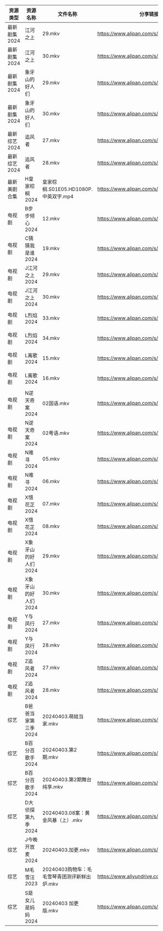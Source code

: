 | 资源类型     | 资源名称         | 文件名称                         | 分享链接                                      | 更新时间                |
| -------- | ------------ | ---------------------------- | ----------------------------------------- | ------------------- |
| 最新剧集2024 | 江河之上         | 29.mkv                       | https://www.alipan.com/s/ePFwZQYKYpS      | 2024-04-03 14:07:36 |
| 最新剧集2024 | 江河之上         | 30.mkv                       | https://www.alipan.com/s/ePFwZQYKYpS      | 2024-04-03 14:07:36 |
| 最新剧集2024 | 象牙山的好人们      | 29.mkv                       | https://www.alipan.com/s/rUn9XHEFF7a      | 2024-04-03 14:07:42 |
| 最新剧集2024 | 象牙山的好人们      | 30.mkv                       | https://www.alipan.com/s/rUn9XHEFF7a      | 2024-04-03 14:07:41 |
| 最新综艺2024 | 追风者          | 27.mkv                       | https://www.alipan.com/s/feF1C7yCtvC      | 2024-04-03 14:07:44 |
| 最新综艺2024 | 追风者          | 28.mkv                       | https://www.alipan.com/s/feF1C7yCtvC      | 2024-04-03 14:07:44 |
| 最新美剧合集   | H皇家棕榈2024    | 皇家棕榈.S01E05.HD1080P.中英双字.mp4 | https://www.alipan.com/s/MahviajN4kA      | 2024-04-03 14:05:18 |
| 电视剧      | B步步倾心2024    | 12.mkv                       | https://www.alipan.com/s/PQr6VqXP1pv      | 2024-04-03 14:05:06 |
| 电视剧      | C猜猜我是谁2024   | 19.mkv                       | https://www.alipan.com/s/WJkJ2yyqWfq      | 2024-04-03 14:05:09 |
| 电视剧      | J江河之上2024    | 29.mkv                       | https://www.alipan.com/s/2YtTB9KoNWf      | 2024-04-03 08:14:20 |
| 电视剧      | J江河之上2024    | 30.mkv                       | https://www.alipan.com/s/2YtTB9KoNWf      | 2024-04-03 08:14:20 |
| 电视剧      | L烈焰2024      | 33.mkv                       | https://www.alipan.com/s/rBU27XRnZH1      | 2024-04-03 08:14:23 |
| 电视剧      | L烈焰2024      | 34.mkv                       | https://www.alipan.com/s/rBU27XRnZH1      | 2024-04-03 08:14:22 |
| 电视剧      | L离歌2024      | 15.mkv                       | https://www.alipan.com/s/Xsv9y886bC2      | 2024-04-03 14:05:33 |
| 电视剧      | L离歌2024      | 16.mkv                       | https://www.alipan.com/s/Xsv9y886bC2      | 2024-04-03 14:05:33 |
| 电视剧      | N逆天奇案2024    | 02国语.mkv                     | https://www.alipan.com/s/mJMFp4HEXy4      | 2024-04-03 08:14:28 |
| 电视剧      | N逆天奇案2024    | 02粤语.mkv                     | https://www.alipan.com/s/mJMFp4HEXy4      | 2024-04-03 08:14:28 |
| 电视剧      | N难寻2024      | 05.mkv                       | https://www.alipan.com/s/LpkZvEaQ2AH      | 2024-04-03 14:05:41 |
| 电视剧      | N难寻2024      | 06.mkv                       | https://www.alipan.com/s/LpkZvEaQ2AH      | 2024-04-03 14:05:41 |
| 电视剧      | X惜花芷2024     | 07.mkv                       | https://www.alipan.com/s/G9PBdXo6euo      | 2024-04-03 14:05:52 |
| 电视剧      | X惜花芷2024     | 08.mkv                       | https://www.alipan.com/s/G9PBdXo6euo      | 2024-04-03 14:05:52 |
| 电视剧      | X象牙山的好人们2024 | 29.mkv                       | https://www.alipan.com/s/fc7KZReiCHC      | 2024-04-03 14:05:55 |
| 电视剧      | X象牙山的好人们2024 | 30.mkv                       | https://www.alipan.com/s/fc7KZReiCHC      | 2024-04-03 14:05:55 |
| 电视剧      | Y与凤行2024     | 27.mkv                       | https://www.alipan.com/s/zfjPRF27XXh      | 2024-04-03 08:14:49 |
| 电视剧      | Y与凤行2024     | 28.mkv                       | https://www.alipan.com/s/zfjPRF27XXh      | 2024-04-03 08:14:49 |
| 电视剧      | Z追风者2024     | 27.mkv                       | https://www.alipan.com/s/5WiMcYBHLCM      | 2024-04-03 08:14:56 |
| 电视剧      | Z追风者2024     | 28.mkv                       | https://www.alipan.com/s/5WiMcYBHLCM      | 2024-04-03 08:14:56 |
| 综艺       | B爸爸当家第三季2024 | 20240403.萌娃当家.mkv            | https://www.alipan.com/s/CZcWZGAe35k      | 2024-04-03 14:06:31 |
| 综艺       | B百分百歌手2024   | 20240403.第2期.mkv             | https://www.alipan.com/s/Mx8hzxySwye      | 2024-04-03 14:06:36 |
| 综艺       | B百分百歌手2024   | 20240403.第2期舞台纯享.mkv         | https://www.alipan.com/s/Mx8hzxySwye      | 2024-04-03 14:06:36 |
| 综艺       | D大侦探第九季2024  | 20240403.08案：黄金风暴（上）.mkv     | https://www.alipan.com/s/D2ZWBwPxiYi      | 2024-04-03 14:06:46 |
| 综艺       | J今晚开放麦2024   | 20240403.加更.mkv              | https://www.alipan.com/s/9pNGMtWEhLU      | 2024-04-03 14:06:55 |
| 综艺       | M毛雪汪2023     | 20240403购物车：毛毛雪琴青团测评新鲜出炉.mkv | https://www.aliyundrive.com/s/asPqfgPRqAg | 2024-04-03 14:07:01 |
| 综艺       | S是女儿是妈妈2024  | 20240403 加更版.mkv             | https://www.alipan.com/s/GGFq6YSak3R      | 2024-04-03 14:07:11 |
